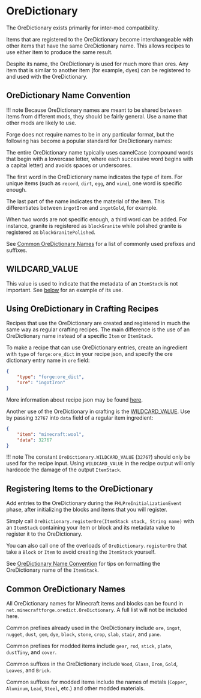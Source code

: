 OreDictionary
=============

The OreDictionary exists primarily for inter-mod compatibility.

Items that are registered to the OreDictionary become interchangeable with other items that have the same OreDictionary name. This allows recipes to use either item to produce the same result.

Despite its name, the OreDictionary is used for much more than ores. Any item that is similar to another item (for example, dyes) can be registered to and used with the OreDictionary.

OreDictionary Name Convention
-----------------------------

!!! note
    Because OreDictionary names are meant to be shared between items from different mods, they should be fairly general. Use a name that other mods are likely to use.

Forge does not require names to be in any particular format, but the following has become a popular standard for OreDictionary names:

The entire OreDictionary name typically uses camelCase (compound words that begin with a lowercase letter, where each successive word begins with a capital letter) and avoids spaces or underscores.

The first word in the OreDictionary name indicates the type of item. For unique items (such as `record`, `dirt`, `egg`, and `vine`), one word is specific enough.

The last part of the name indicates the material of the item. This differentiates between `ingotIron` and `ingotGold`, for example.

When two words are not specific enough, a third word can be added. For instance, granite is registered as `blockGranite` while polished granite is registered as `blockGranitePolished`.

See [Common OreDictionary Names](#common-oredictionary-names) for a list of commonly used prefixes and suffixes.

WILDCARD_VALUE
--------------

This value is used to indicate that the metadata of an `ItemStack` is not important. See [below](#using-oredictionary-in-crafting-recipes) for an example of its use.

Using OreDictionary in Crafting Recipes
---------------------------------------

Recipes that use the OreDictionary are created and registered in much the same way as regular crafting recipes. The main difference is the use of an OreDictionary name instead of a specific `Item` or `ItemStack`.

To make a recipe that can use OreDictionary entries, create an ingredient with `type` of `forge:ore_dict` in your recipe json, and specify the ore dictionary entry name in `ore` field:

```json
{
    "type": "forge:ore_dict",
    "ore": "ingotIron"
}
```

More information about recipe json may be found [here](recipes.md).

Another use of the OreDictionary in crafting is the [WILDCARD_VALUE](#wildcard_value). Use by passing `32767` into `data` field of a regular item ingredient:

```json
{
    "item": "minecraft:wool",
    "data": 32767
}
```

!!! note
    The constant `OreDictionary.WILDCARD_VALUE` (`32767`) should only be used for the recipe input. Using `WILDCARD_VALUE` in the recipe output will only hardcode the damage of the output `ItemStack`.

Registering Items to the OreDictionary
--------------------------------------

Add entries to the OreDictionary during the `FMLPreInitializationEvent` phase, after initializing the blocks and items that you will register.

Simply call `OreDictionary.registerOre(ItemStack stack, String name)` with an `ItemStack` containing your item or block and its metadata value to register it to the OreDictionary.

You can also call one of the overloads of `OreDictionary.registerOre` that take a `Block` or `Item` to avoid creating the `ItemStack` yourself.

See [OreDictionary Name Convention](#oredictionary-name-convention) for tips on formatting the OreDictionary name of the `ItemStack`.

Common OreDictionary Names
--------------------------

All OreDictionary names for Minecraft items and blocks can be found in `net.minecraftforge.oredict.OreDictionary`. A full list will not be included here.

Common prefixes already used in the OreDictionary include `ore`, `ingot`, `nugget`, `dust`, `gem`, `dye`, `block`, `stone`, `crop`, `slab`, `stair`, and `pane`.

Common prefixes for modded items include `gear`, `rod`, `stick`, `plate`, `dustTiny`, and `cover`.

Common suffixes in the OreDictionary include `Wood`, `Glass`, `Iron`, `Gold`, `Leaves`, and `Brick`.

Common suffixes for modded items include the names of metals (`Copper`, `Aluminum`, `Lead`, `Steel`, etc.) and other modded materials.
